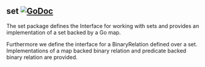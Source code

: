 ## set [![GoDoc](https://godoc.org/github.com/nlandolfi/set?status.svg)](https://godoc.org/github.com/nlandolfi/set)

The set package defines the Interface for working with sets and provides an implementation of a set backed by a Go map.

Furthermore we define the interface for a BinaryRelation defined over a set. Implementations of a map backed binary relation and predicate backed binary relation are provided.
